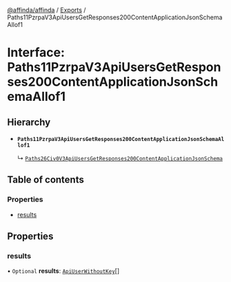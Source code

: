 [@affinda/affinda](../README.md) / [Exports](../modules.md) / Paths11PzrpaV3ApiUsersGetResponses200ContentApplicationJsonSchemaAllof1

# Interface: Paths11PzrpaV3ApiUsersGetResponses200ContentApplicationJsonSchemaAllof1

## Hierarchy

- **`Paths11PzrpaV3ApiUsersGetResponses200ContentApplicationJsonSchemaAllof1`**

  ↳ [`Paths26Civ0V3ApiUsersGetResponses200ContentApplicationJsonSchema`](Paths26Civ0V3ApiUsersGetResponses200ContentApplicationJsonSchema.md)

## Table of contents

### Properties

- [results](Paths11PzrpaV3ApiUsersGetResponses200ContentApplicationJsonSchemaAllof1.md#results)

## Properties

### results

• `Optional` **results**: [`ApiUserWithoutKey`](ApiUserWithoutKey.md)[]
